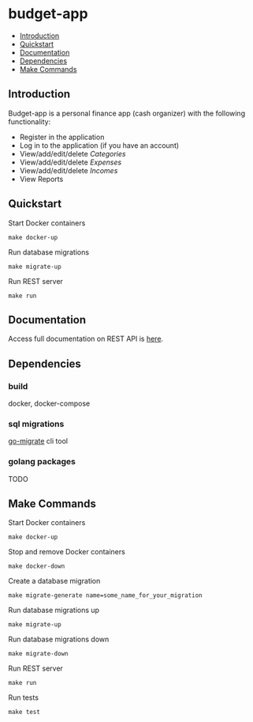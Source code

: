 # budget-app

* [Introduction](#introduction)
* [Quickstart](#quickstart)
* [Documentation](#documentation)
* [Dependencies](#dependencies)
* [Make Commands](#make-commands)

## Introduction 

Budget-app is a personal finance app (cash organizer) with the following functionality: 
- Register in the application
- Log in to the application (if you have an account)
- View/add/edit/delete *Categories*
- View/add/edit/delete *Expenses*
- View/add/edit/delete *Incomes*
- View Reports

## Quickstart

Start Docker containers
```
make docker-up
```

Run database migrations
```
make migrate-up
```

Run REST server
```
make run
```

## Documentation

Access full documentation on REST API is [here](documentation.md).

## Dependencies

### build
docker, docker-compose

### sql migrations
[go-migrate](https://github.com/golang-migrate/migrate) cli tool

### golang packages

TODO

## Make Commands

Start Docker containers
```
make docker-up
```

Stop and remove Docker containers
```
make docker-down
```

Create a database migration
```
make migrate-generate name=some_name_for_your_migration
```

Run database migrations up
```
make migrate-up
```

Run database migrations down
```
make migrate-down
```

Run REST server
```
make run
```

Run tests
```
make test
```